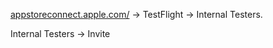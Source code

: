 
[appstoreconnect.apple.com/](http://appstoreconnect.apple.com/) -> TestFlight -> Internal Testers.


Internal Testers -> Invite